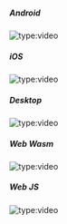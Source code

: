 ##### Android
![type:video](../assets/android_demo.gif)
</br>

##### iOS
![type:video](../assets/ios_demo.gif)
</br>

##### Desktop
![type:video](../assets/desktop_demo.gif)
</br>

##### Web Wasm
![type:video](../assets/demo_web_wasm.gif)
</br>

##### Web JS
![type:video](../assets/web_js_demo.gif)
</br>
